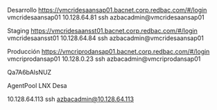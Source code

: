 Desarrollo
https://vmcridesaansap01.bacnet.corp.redbac.com/#/login
vmcridesaansap01
10.128.64.81
ssh azbacadmin@vmcridesaansap01

Staging
https://vmcridesaansst01.bacnet.corp.redbac.com/#/login
vmcridesaansst01
10.128.64.84
ssh azbacadmin@vmcridesaansap01

Producción
https://vmcriprodansap01.bacnet.corp.redbac.com/#/login
vmcriprodansap01
10.128.0.23
ssh azbacadmin@vmcriprodansap01


Qa7A6bAlsNUZ

AgentPool LNX Desa

10.128.64.113
ssh azbacadmin@10.128.64.113
 